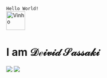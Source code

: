 <code>Hello World! </code><img alt="Vinho" height="50" width="50" src="https://unavatar.vercel.app/github/deividsassaki">
<h1>I am &Dscr;&escr;&iscr;&vscr;&iscr;&dscr; &Sscr;&ascr;&sscr;&sscr;&ascr;&kscr;&iscr;
</h1>

   <p><p>
<div> 
   <a href="https://www.linkedin.com/in/deivid-sassaki/" target="_blank"><img src="https://img.shields.io/badge/-white?logo=LinkedIn&logoColor=0A66C2&style=plastic" target="_blank" rel="noopener noreferrer"></a>
<a href="https://www.facebook.com/deivid.sassaki" target="_blank"><img src="https://img.shields.io/badge/-white?logo=Facebook&logoColor=1877F2&style=plastic" target="_blank" rel="noopener noreferrer"></a>
